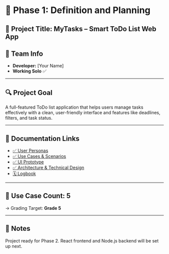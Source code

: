 # 📘 Phase 1: Definition and Planning

## 📌 Project Title: MyTasks – Smart ToDo List Web App

## 👥 Team Info
- **Developer:** [Your Name]
- **Working Solo** ✅

---

## 🔍 Project Goal
A full-featured ToDo list application that helps users manage tasks effectively with a clean, user-friendly interface and features like deadlines, filters, and task status.

---

## 📄 Documentation Links

- [✅ User Personas](./user-personas.md)
- [✅ Use Cases & Scenarios](./use-cases.md)
- [✅ UI Prototype](./ui-prototypes/prototype.png)
- [✅ Architecture & Technical Design](./architecture.md)
- [🗓️ Logbook](../logbook/logbook.md)

---

## 🎯 Use Case Count: **5**  
→ Grading Target: **Grade 5**

---

## 📝 Notes
Project ready for Phase 2. React frontend and Node.js backend will be set up next.
